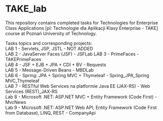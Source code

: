 # TAKE_lab
This repository contains completed tasks for Technologies for Enterprise Class Applications [pl: Technologie dla Aplikacji Klasy Enterprise - TAKE] course at Poznań University of Technology.

Tasks topics and corresponding projects:  
LAB 1 - Servlets, JSP, JSTL - NOT ADDED  
LAB 2 - JavaServer Faces (JSF) - JSFLab
LAB 3 - PrimeFaces - TAKEPrimeFaces  
LAB 4 - JSF + EJB + JPA + CDI + BV - Requests  
LAB 5 - Message-Driven Beans - MBDLab  
LAB 6 - Spring: JPA + Spring MVC + Thymeleaf - Spring_JPA_Spring MVC_Thymeleaf  
LAB 7 - RESTful Web Services na platformie Java EE (JAX-RS) - Web Services (REST)_JAX-RS  
Lab 8 - Microsoft .NET: ASP.NET MVC + Entity Framework (Code First) - MvcNews  
Lab 9 - Microsoft .NET: ASP.NET Web API, Entity Framework (Code First from Database), LINQ, REST - CompanyApi
